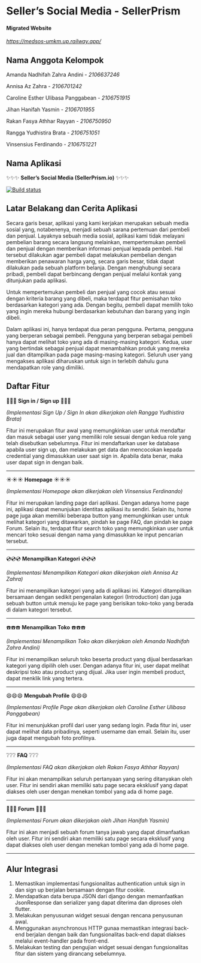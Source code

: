 # Seller’s Social Media - SellerPrism

#### Migrated Website
*https://medsos-umkm.up.railway.app/*

## Nama Anggota Kelompok
Amanda Nadhifah Zahra Andini - *2106637246*

Annisa Az Zahra - *2106701242*

Caroline Esther Ulibasa Panggabean - *2106751915*

Jihan Hanifah Yasmin - *2106701955*

Rakan Fasya Athhar Rayyan - *2106750950*

Rangga Yudhistira Brata - *2106751051*

Vinsensius Ferdinando - *2106751221*

## Nama Aplikasi  
:sparkles::sparkles::sparkles: **Seller’s Social Media (SellerPrism.io)** :sparkles::sparkles::sparkles:

[![Build status](https://build.appcenter.ms/v0.1/apps/8a4242bb-8bb6-4252-9bac-e440197e96bb/branches/staging/badge)](https://appcenter.ms)


## Latar Belakang dan Cerita Aplikasi

Secara garis besar, aplikasi yang kami kerjakan merupakan sebuah media sosial yang, notabenenya, menjadi sebuah sarana pertemuan dari pembeli dan penjual. Layaknya sebuah media sosial, aplikasi kami tidak melayani pembelian barang secara langsung melainkan, mempertemukan pembeli dan penjual dengan memberikan informasi penjual kepada pembeli. Hal tersebut dilakukan agar pembeli dapat melakukan pembelian dengan memberikan penawaran harga yang, secara garis besar, tidak dapat dilakukan pada sebuah platform belanja. Dengan menghubungi secara pribadi, pembeli dapat berbincang dengan penjual melalui kontak yang ditunjukan pada aplikasi. 

Untuk mempertemukan pembeli dan penjual yang cocok atau sesuai dengan kriteria barang yang dibeli, maka terdapat fitur pemisahan toko berdasarkan kategori yang ada. Dengan begitu, pembeli dapat memilih toko yang ingin mereka hubungi berdasarkan kebutuhan dan barang yang ingin dibeli.

Dalam aplikasi ini, hanya terdapat dua peran pengguna. Pertama, pengguna yang berperan sebagai pembeli. Pengguna yang berperan sebagai pembeli hanya dapat melihat toko yang ada di masing-masing kategori. Kedua, user yang bertindak sebagai penjual dapat menambahkan produk yang mereka jual dan ditampilkan pada page masing-masing kategori. Seluruh user yang mengakses aplikasi diharuskan untuk sign in terlebih dahulu guna mendapatkan role yang dimiliki.


## Daftar Fitur
:closed_lock_with_key::closed_lock_with_key::closed_lock_with_key: **Sign in / Sign up** :closed_lock_with_key::closed_lock_with_key::closed_lock_with_key: 

*(Implementasi Sign Up / Sign In akan dikerjakan oleh Rangga Yudhistira Brata)*

Fitur ini merupakan fitur awal yang memungkinkan user untuk mendaftar dan masuk sebagai user yang memiliki role sesuai dengan kedua role yang telah disebutkan sebelumnya. Fitur ini mendaftarkan user ke database apabila user sign up, dan melakukan get data dan mencocokan kepada credential yang dimasukkan user saat sign in. Apabila data benar, maka user dapat sign in dengan baik.

------

:sunny::sunny::sunny: **Homepage** :sunny::sunny::sunny: 

*(Implementasi Homepage akan dikerjakan oleh Vinsensius Ferdinando)*

Fitur ini merupakan landing page dari aplikasi. Dengan adanya home page ini, aplikasi dapat menunjukan identitas aplikasi itu sendiri. Selain itu, home page juga akan memiliki beberapa button yang memungkinkan user untuk melihat kategori yang ditawarkan, pindah ke page FAQ, dan pindah ke page Forum. Selain itu, terdapat fitur search toko yang memungkinkan user untuk mencari toko sesuai dengan nama yang dimasukkan ke input pencarian tersebut.

------

:cd::cd::cd: **Menampilkan Kategori** :cd::cd::cd:  

*(Implementasi Menampilkan Kategori akan dikerjakan oleh Annisa Az Zahra)*

Fitur ini menampilkan kategori yang ada di aplikasi ini. Kategori ditampilkan bersamaan dengan sedikit pengenalan kategori (Introduction) dan juga sebuah button untuk menuju ke page yang berisikan toko-toko yang berada di dalam kategori tersebut.

------

:telephone::telephone::telephone: **Menampilkan Toko** :telephone::telephone::telephone: 

*(Implementasi Menampilkan Toko akan dikerjakan oleh Amanda Nadhifah Zahra Andini)*

Fitur ini menampilkan seluruh toko beserta product yang dijual berdasarkan kategori yang dipilih oleh user. Dengan adanya fitur ini, user dapat melihat deskripsi toko atau product yang dijual. Jika user ingin membeli product, dapat menklik link yang tertera.

------

:smile::smile::smile: **Mengubah Profile** :smile::smile::smile:  

*(Implementasi Profile Page akan dikerjakan oleh Caroline Esther Ulibasa Panggabean)*

Fitur ini menunjukkan profil dari user yang sedang login. Pada fitur ini, user dapat melihat data pribadinya, seperti username dan email. Selain itu, user juga dapat mengubah foto profilnya.

------

:grey_question::grey_question::grey_question: **FAQ** :grey_question::grey_question::grey_question: 

*(Implementasi FAQ akan dikerjakan oleh Rakan Fasya Athhar Rayyan)*

Fitur ini akan menampilkan seluruh pertanyaan yang sering ditanyakan oleh user. Fitur ini sendiri akan memiliki satu page secara eksklusif yang dapat diakses oleh user dengan menekan tombol yang ada di home page.

------

:checkered_flag::checkered_flag::checkered_flag: **Forum** :checkered_flag::checkered_flag::checkered_flag: 

*(Implementasi Forum akan dikerjakan oleh Jihan Hanifah Yasmin)*

Fitur ini akan menjadi sebuah forum tanya jawab yang dapat dimanfaatkan oleh user. Fitur ini sendiri akan memiliki satu page secara eksklusif yang dapat diakses oleh user dengan menekan tombol yang ada di home page.

------
## Alur Integrasi
1. Memastikan implementasi fungsionalitas authentication untuk sign in dan sign up berjalan bersamaan dengan fitur cookie.
2. Mendapatkan data berupa JSON dari django dengan memanfaatkan JsonResponse dan serializer yang dapat diterima dan diproses oleh flutter.
3. Melakukan penyusunan widget sesuai dengan rencana penyusunan awal.
4. Menggunakan asynchronous HTTP gunaa memastikan integrasi back-end berjalan dengan baik dan fungsionalitas back-end dapat diakses melalui event-handler pada front-end.
5. Melakukan testing dan pengujian widget sesuai dengan fungsionalitas fitur dan sistem yang dirancang sebelumnya.


